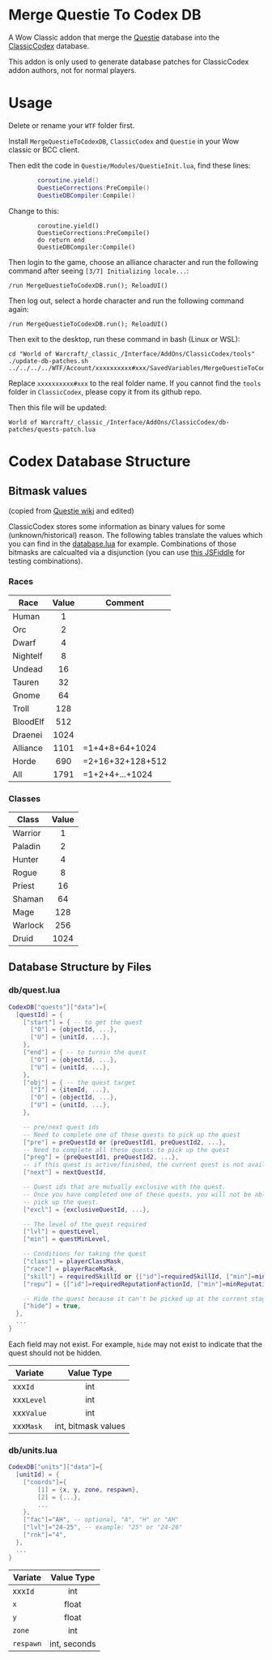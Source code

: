 # Merge Questie To Codex DB
A Wow Classic addon that merge the [Questie](https://github.com/AeroScripts/QuestieDev) database into the [ClassicCodex](https://github.com/SwimmingTiger/ClassicCodex) database.

This addon is only used to generate database patches for ClassicCodex addon authors, not for normal players.

# Usage
Delete or rename your `WTF` folder first.

Install `MergeQuestieToCodexDB`, `ClassicCodex` and `Questie` in your Wow classic or BCC client.

Then edit the code in `Questie/Modules/QuestieInit.lua`, find these lines:

```lua
        coroutine.yield()
        QuestieCorrections:PreCompile()
        QuestieDBCompiler:Compile()
```

Change to this:
```
        coroutine.yield()
        QuestieCorrections:PreCompile()
        do return end
        QuestieDBCompiler:Compile()
```

Then login to the game, choose an alliance character and run the following command after seeing `[3/7] Initializing locale...`:

```
/run MergeQuestieToCodexDB.run(); ReloadUI()
```

Then log out, select a horde character and run the following command again:

```
/run MergeQuestieToCodexDB.run(); ReloadUI()
```

Then exit to the desktop, run these command in bash (Linux or WSL):
```
cd "World of Warcraft/_classic_/Interface/AddOns/ClassicCodex/tools"
./update-db-patches.sh ../../../../WTF/Account/xxxxxxxxxx#xxx/SavedVariables/MergeQuestieToCodexDB.lua
```

Replace `xxxxxxxxxx#xxx` to the real folder name. If you cannot find the `tools` folder in `ClassicCodex`, please copy it from its github repo.

Then this file will be updated:
```
World of Warcraft/_classic_/Interface/AddOns/ClassicCodex/db-patches/quests-patch.lua
```

# Codex Database Structure

## Bitmask values
(copied from [Questie wiki](https://github.com/AeroScripts/QuestieDev/wiki/Database-Structure#bitmask-values) and edited)

ClassicCodex stores some information as binary values for some (unknown/historical) reason. The following tables translate the values which you can find in the [database.lua](https://github.com/SwimmingTiger/ClassicCodex/blob/ffa79cdccff9ebd4f6230351309a5963ff5fe762/database.lua#L20) for example. Combinations of those bitmasks are calcualted via a disjunction (you can use [this JSFiddle](https://jsfiddle.net/o5tu4vn9/2/) for testing combinations).

### Races

| Race     | Value | Comment          |
| ---------|:-----:|---------------   |
| Human    | 1     |                  |
| Orc      | 2     |                  |
| Dwarf    | 4     |                  |
| Nightelf | 8     |                  |
| Undead   | 16    |                  |
| Tauren   | 32    |                  |
| Gnome    | 64    |                  |
| Troll    | 128   |                  |
| BloodElf | 512   |                  |
| Draenei  | 1024  |                  |
| Alliance | 1101  | =1+4+8+64+1024   |
| Horde    | 690   | =2+16+32+128+512 |
| All      | 1791  | =1+2+4+...+1024  |

### Classes

| Class    | Value |
| ---------|:-----:|
| Warrior  | 1     |
| Paladin  | 2     |
| Hunter   | 4     |
| Rogue    | 8     |
| Priest   | 16    |
| Shaman   | 64    |
| Mage     | 128   |
| Warlock  | 256   |
| Druid    | 1024  |

## Database Structure by Files

### db/quest.lua
```lua
CodexDB["quests"]["data"]={
  [questId] = {
    ["start"] = { -- to get the quest
      ["O"] = {objectId, ...},
      ["U"] = {unitId, ...},
    },
    ["end"] = { -- to turnin the quest
      ["O"] = {objectId, ...},
      ["U"] = {unitId, ...},
    },
    ["obj"] = { -- the quest target
      ["I"] = {itemId, ...},
      ["O"] = {objectId, ...},
      ["U"] = {unitId, ...},
    },

    -- pre/next quest ids
    -- Need to complete one of these quests to pick up the quest
    ["pre"] = preQuestId or {preQuestId1, preQuestId2, ...},
    -- Need to complete all these quests to pick up the quest
    ["preg"] = {preQuestId1, preQuestId2, ...},
    -- if this quest is active/finished, the current quest is not available anymore
    ["next"] = nextQuestId,

    -- Quest ids that are mutually exclusive with the quest.
    -- Once you have completed one of these quests, you will not be able to
    -- pick up the quest.
    ["excl"] = {exclusiveQuestId, ...},

    -- The level of the quest required
    ["lvl"] = questLevel,
    ["min"] = questMinLevel,

    -- Conditions for taking the quest
    ["class"] = playerClassMask,
    ["race"] = playerRaceMask,
    ["skill"] = requiredSkillId or {["id"]=requiredSkillId, ["min"]=minSkillValue},
    ["repu"] = {["id"]=requiredReputationFactionId, ["min"]=minReputationValue},

    -- Hide the quest because it can't be picked up at the current stage
    ["hide"] = true,
  },
  ...
}
```

Each field may not exist. For example, `hide` may not exist to indicate that the quest should not be hidden.

| Variate    | Value Type          |
| -----------|:-------------------:|
| xxx`Id`    | int                 |
| xxx`Level` | int                 |
| xxx`Value` | int                 |
| xxx`Mask`  | int, bitmask values |

### db/units.lua
```lua
CodexDB["units"]["data"]={
  [unitId] = {
    ["coords"]={
        [1] = {x, y, zone, respawn},
        [2] = {...},
        ...
    },
    ["fac"]="AH", -- optional, "A", "H" or "AH"
    ["lvl"]="24-25", -- example: "25" or "24-26"
    ["rnk"]="4",
  },
  ...
}
```

| Variate    | Value Type          |
| -----------|:-------------------:|
| xxx`Id`    | int                 |
| `x`        | float               |
| `y`        | float               |
| `zone`     | int                 |
| `respawn`  | int, seconds        |
